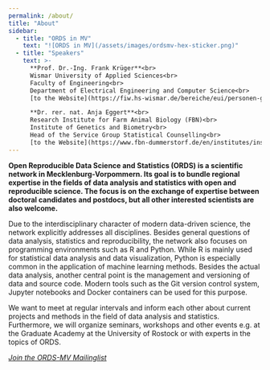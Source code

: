 ```yaml
---
permalink: /about/
title: "About"
sidebar:
  - title: "ORDS in MV"
    text: "![ORDS in MV](/assets/images/ordsmv-hex-sticker.png)"
  - title: "Speakers"
    text: >-
      **Prof. Dr.-Ing. Frank Krüger**<br>
      Wismar University of Applied Sciences<br>
      Faculty of Engineering<br>
      Department of Electrical Engineering and Computer Science<br>
      [to the Website](https://fiw.hs-wismar.de/bereiche/eui/personen-gremien/prof-dr-ing-frank-krueger/)<br><br>

      **Dr. rer. nat. Anja Eggert**<br>
      Research Institute for Farm Animal Biology (FBN)<br>
      Institute of Genetics and Biometry<br>
      Head of the Service Group Statistical Counselling<br>
      [to the Website](https://www.fbn-dummerstorf.de/en/institutes/institute-of-genetics-and-biometry/units-and-groups/service-group-statistical-consulting/)
---
```


**Open Reproducible Data Science and Statistics (ORDS) is a scientific network in Mecklenburg-Vorpommern. Its goal is to bundle regional expertise in the fields of data analysis and statistics with open and reproducible science. The focus is on the exchange of expertise between doctoral candidates and postdocs, but all other interested scientists are also welcome.**

Due to the interdisciplinary character of modern data-driven science, the network explicitly addresses all disciplines.
Besides general questions of data analysis, statistics and reproducibility, the network also focuses on programming environments such as R and Python.
While R is mainly used for statistical data analysis and data visualization, Python is especially common in the application of machine learning methods.
Besides the actual data analysis, another central point is the management and versioning of data and source code.
Modern tools such as the Git version control system, Jupyter notebooks and Docker containers can be used for this purpose.

We want to meet at regular intervals and inform each other about current projects and methods in the field of data analysis and statistics.
Furthermore, we will organize seminars, workshops and other events e.g. at the Graduate Academy at the University of Rostock or with experts in the topics of ORDS.

[*Join the ORDS-MV Mailinglist*](https://www.listserv.dfn.de/sympa/subscribe/ords-m)


